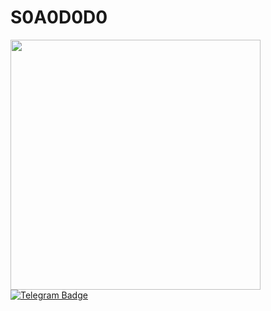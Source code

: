 # S0A0D0D0
<div id="header" aling="center">
<img src="https://i.giphy.com/media/v1.Y2lkPTc5MGI3NjExbGpwcjlyM3V6a3lmd2xkdHV2NzY5NDFkMTR4b2sydTd2Zmtzd3Y4NCZlcD12MV9pbnRlcm5hbF9naWZfYnlfaWQmY3Q9Zw/LMcB8XospGZO8UQq87/giphy.gif"  width="400"/>
</div>
<div id="badges">
<a href="https://t.me/s_a_d_do">
<img src="https://img.shields.io/badge/Telegram-blue?style=for-the-badge&logo=telegram&logoColor=white" alt="Telegram Badge" alt=""/>
</a>
</div>
